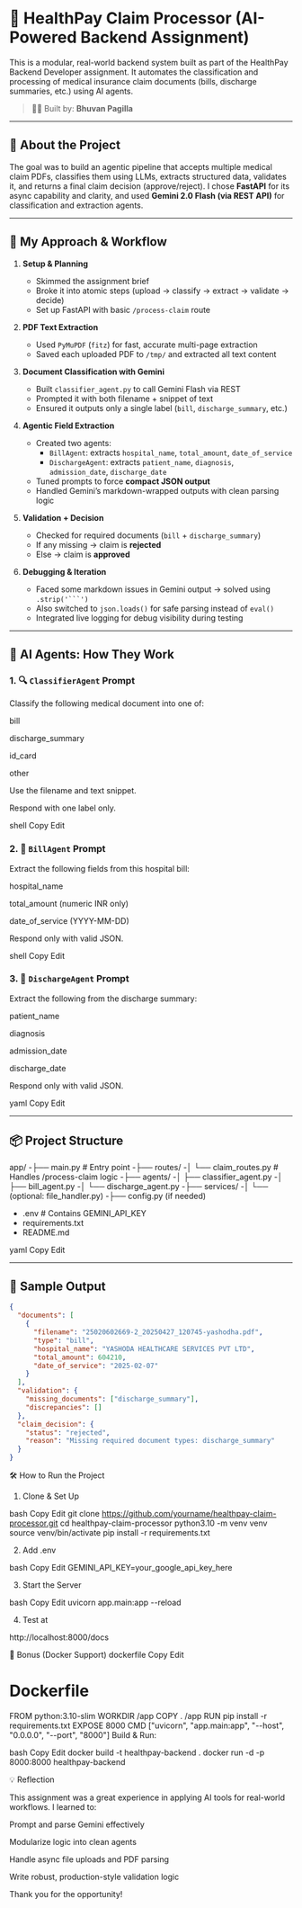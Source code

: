 # 🏥 HealthPay Claim Processor (AI-Powered Backend Assignment)

This is a modular, real-world backend system built as part of the HealthPay Backend Developer assignment. It automates the classification and processing of medical insurance claim documents (bills, discharge summaries, etc.) using AI agents.

> 👨‍💻 Built by: **Bhuvan Pagilla**

---

## 🚀 About the Project

The goal was to build an agentic pipeline that accepts multiple medical claim PDFs, classifies them using LLMs, extracts structured data, validates it, and returns a final claim decision (approve/reject). I chose **FastAPI** for its async capability and clarity, and used **Gemini 2.0 Flash (via REST API)** for classification and extraction agents.

---

## 🧠 My Approach & Workflow

1. **Setup & Planning**
   - Skimmed the assignment brief
   - Broke it into atomic steps (upload → classify → extract → validate → decide)
   - Set up FastAPI with basic `/process-claim` route

2. **PDF Text Extraction**
   - Used `PyMuPDF` (`fitz`) for fast, accurate multi-page extraction
   - Saved each uploaded PDF to `/tmp/` and extracted all text content

3. **Document Classification with Gemini**
   - Built `classifier_agent.py` to call Gemini Flash via REST
   - Prompted it with both filename + snippet of text
   - Ensured it outputs only a single label (`bill`, `discharge_summary`, etc.)

4. **Agentic Field Extraction**
   - Created two agents:
     - `BillAgent`: extracts `hospital_name`, `total_amount`, `date_of_service`
     - `DischargeAgent`: extracts `patient_name`, `diagnosis`, `admission_date`, `discharge_date`
   - Tuned prompts to force **compact JSON output**
   - Handled Gemini’s markdown-wrapped outputs with clean parsing logic

5. **Validation + Decision**
   - Checked for required documents (`bill` + `discharge_summary`)
   - If any missing → claim is **rejected**
   - Else → claim is **approved**

6. **Debugging & Iteration**
   - Faced some markdown issues in Gemini output → solved using `.strip('```')`
   - Also switched to `json.loads()` for safe parsing instead of `eval()`
   - Integrated live logging for debug visibility during testing

---

## 🧠 AI Agents: How They Work

### 1. 🔍 `ClassifierAgent` Prompt
Classify the following medical document into one of:

bill

discharge_summary

id_card

other

Use the filename and text snippet.

Respond with one label only.

shell
Copy
Edit

### 2. 💸 `BillAgent` Prompt
Extract the following fields from this hospital bill:

hospital_name

total_amount (numeric INR only)

date_of_service (YYYY-MM-DD)

Respond only with valid JSON.

shell
Copy
Edit

### 3. 🏥 `DischargeAgent` Prompt
Extract the following from the discharge summary:

patient_name

diagnosis

admission_date

discharge_date

Respond only with valid JSON.

yaml
Copy
Edit

---

## 📦 Project Structure

app/
-├── main.py # Entry point
-├── routes/
-│ └── claim_routes.py # Handles /process-claim logic
-├── agents/
-│ ├── classifier_agent.py
-│ ├── bill_agent.py
-│ └── discharge_agent.py
-├── services/
-│ └── (optional: file_handler.py)
-├── config.py (if needed)
- .env # Contains GEMINI_API_KEY
- requirements.txt
- README.md

yaml
Copy
Edit

---

## 🧪 Sample Output

```json
{
  "documents": [
    {
      "filename": "25020602669-2_20250427_120745-yashodha.pdf",
      "type": "bill",
      "hospital_name": "YASHODA HEALTHCARE SERVICES PVT LTD",
      "total_amount": 604210,
      "date_of_service": "2025-02-07"
    }
  ],
  "validation": {
    "missing_documents": ["discharge_summary"],
    "discrepancies": []
  },
  "claim_decision": {
    "status": "rejected",
    "reason": "Missing required document types: discharge_summary"
  }
}
```
🛠️ How to Run the Project

1. Clone & Set Up

bash
Copy
Edit
git clone https://github.com/yourname/healthpay-claim-processor.git
cd healthpay-claim-processor
python3.10 -m venv venv
source venv/bin/activate
pip install -r requirements.txt

2. Add .env

bash
Copy
Edit
GEMINI_API_KEY=your_google_api_key_here

3. Start the Server

bash
Copy
Edit
uvicorn app.main:app --reload

4. Test at

http://localhost:8000/docs

🐳 Bonus (Docker Support)
dockerfile
Copy
Edit
# Dockerfile
FROM python:3.10-slim
WORKDIR /app
COPY . /app
RUN pip install -r requirements.txt
EXPOSE 8000
CMD ["uvicorn", "app.main:app", "--host", "0.0.0.0", "--port", "8000"]
Build & Run:

bash
Copy
Edit
docker build -t healthpay-backend .
docker run -d -p 8000:8000 healthpay-backend


💡 Reflection

This assignment was a great experience in applying AI tools for real-world workflows. I learned to:

Prompt and parse Gemini effectively

Modularize logic into clean agents

Handle async file uploads and PDF parsing

Write robust, production-style validation logic


Thank you for the opportunity!
